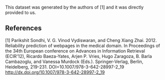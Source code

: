 This dataset was generated by the authors of [1] and it was directly provided to us.

## References

[1] Parikshit Sondhi, V. G. Vinod Vydiswaran, and Cheng Xiang Zhai. 2012. Reliability prediction of webpages in the medical domain. In Proceedings of the 34th European conference on Advances in Information Retrieval (ECIR'12), Ricardo Baeza-Yates, Arjen P. Vries, Hugo Zaragoza, B. Barla Cambazoglu, and Vanessa Murdock (Eds.). Springer-Verlag, Berlin, Heidelberg, 219-231. DOI=10.1007/978-3-642-28997-2_19 http://dx.doi.org/10.1007/978-3-642-28997-2_19
